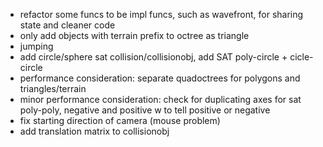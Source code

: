 - refactor some funcs to be impl funcs, such as wavefront, for sharing state and cleaner code
- only add objects with terrain prefix to octree as triangle
- jumping
- add circle/sphere sat collision/collisionobj, add SAT poly-circle + cicle-circle
- performance consideration: separate quadoctrees for polygons and triangles/terrain
- minor performance consideration: check for duplicating axes for sat poly-poly, negative and positive
w to tell positive or negative
- fix starting direction of camera (mouse problem)
- add translation matrix to collisionobj
